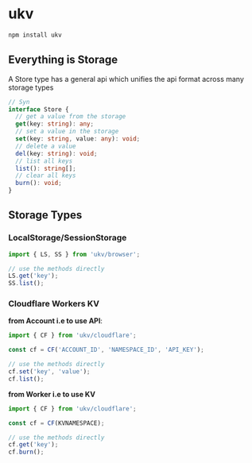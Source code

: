 # ukv

```sh
npm install ukv
```

## Everything is Storage
A Store type has a general api which unifies the api format across many storage types

```ts
// Syn
interface Store {
  // get a value from the storage
  get(key: string): any;
  // set a value in the storage
  set(key: string, value: any): void;
  // delete a value
  del(key: string): void;
  // list all keys
  list(): string[];
  // clear all keys
  burn(): void;
}
```

## Storage Types
### LocalStorage/SessionStorage
```ts
import { LS, SS } from 'ukv/browser';

// use the methods directly
LS.get('key');
SS.list();
```

### Cloudflare Workers KV
**from Account i.e to use API**:
```ts
import { CF } from 'ukv/cloudflare';

const cf = CF('ACCOUNT_ID', 'NAMESPACE_ID', 'API_KEY');

// use the methods directly
cf.set('key', 'value');
cf.list();
```

**from Worker i.e to use KV**
```ts
import { CF } from 'ukv/cloudflare';

const cf = CF(KVNAMESPACE);

// use the methods directly
cf.get('key');
cf.burn();
```
